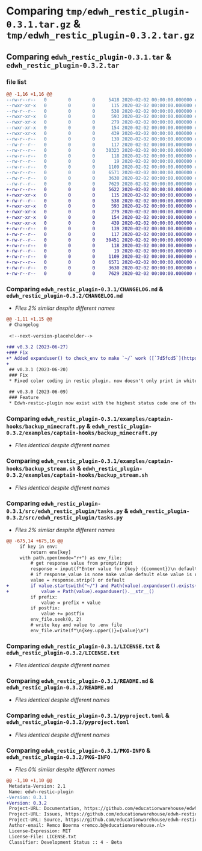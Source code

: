 # Comparing `tmp/edwh_restic_plugin-0.3.1.tar.gz` & `tmp/edwh_restic_plugin-0.3.2.tar.gz`

## Comparing `edwh_restic_plugin-0.3.1.tar` & `edwh_restic_plugin-0.3.2.tar`

### file list

```diff
@@ -1,16 +1,16 @@
--rw-r--r--   0        0        0     5418 2020-02-02 00:00:00.000000 edwh_restic_plugin-0.3.1/CHANGELOG.md
--rwxr-xr-x   0        0        0      115 2020-02-02 00:00:00.000000 edwh_restic_plugin-0.3.1/examples/captain-hooks/backup_files.sh
--rw-r--r--   0        0        0      538 2020-02-02 00:00:00.000000 edwh_restic_plugin-0.3.1/examples/captain-hooks/backup_minecraft.py
--rwxr-xr-x   0        0        0      593 2020-02-02 00:00:00.000000 edwh_restic_plugin-0.3.1/examples/captain-hooks/backup_stream.sh
--rwxr-xr-x   0        0        0      279 2020-02-02 00:00:00.000000 edwh_restic_plugin-0.3.1/examples/captain-hooks/backup_stream_sql.sh
--rwxr-xr-x   0        0        0      154 2020-02-02 00:00:00.000000 edwh_restic_plugin-0.3.1/examples/captain-hooks/restore_files.sh
--rwxr-xr-x   0        0        0      439 2020-02-02 00:00:00.000000 edwh_restic_plugin-0.3.1/examples/captain-hooks/restore_stream.sh
--rw-r--r--   0        0        0      139 2020-02-02 00:00:00.000000 edwh_restic_plugin-0.3.1/src/edwh_restic_plugin/__about__.py
--rw-r--r--   0        0        0      117 2020-02-02 00:00:00.000000 edwh_restic_plugin-0.3.1/src/edwh_restic_plugin/__init__.py
--rw-r--r--   0        0        0    30323 2020-02-02 00:00:00.000000 edwh_restic_plugin-0.3.1/src/edwh_restic_plugin/tasks.py
--rw-r--r--   0        0        0      118 2020-02-02 00:00:00.000000 edwh_restic_plugin-0.3.1/tests/__init__.py
--rw-r--r--   0        0        0       19 2020-02-02 00:00:00.000000 edwh_restic_plugin-0.3.1/.gitignore
--rw-r--r--   0        0        0     1109 2020-02-02 00:00:00.000000 edwh_restic_plugin-0.3.1/LICENSE.txt
--rw-r--r--   0        0        0     6571 2020-02-02 00:00:00.000000 edwh_restic_plugin-0.3.1/README.md
--rw-r--r--   0        0        0     3630 2020-02-02 00:00:00.000000 edwh_restic_plugin-0.3.1/pyproject.toml
--rw-r--r--   0        0        0     7629 2020-02-02 00:00:00.000000 edwh_restic_plugin-0.3.1/PKG-INFO
+-rw-r--r--   0        0        0     5622 2020-02-02 00:00:00.000000 edwh_restic_plugin-0.3.2/CHANGELOG.md
+-rwxr-xr-x   0        0        0      115 2020-02-02 00:00:00.000000 edwh_restic_plugin-0.3.2/examples/captain-hooks/backup_files.sh
+-rw-r--r--   0        0        0      538 2020-02-02 00:00:00.000000 edwh_restic_plugin-0.3.2/examples/captain-hooks/backup_minecraft.py
+-rwxr-xr-x   0        0        0      593 2020-02-02 00:00:00.000000 edwh_restic_plugin-0.3.2/examples/captain-hooks/backup_stream.sh
+-rwxr-xr-x   0        0        0      279 2020-02-02 00:00:00.000000 edwh_restic_plugin-0.3.2/examples/captain-hooks/backup_stream_sql.sh
+-rwxr-xr-x   0        0        0      154 2020-02-02 00:00:00.000000 edwh_restic_plugin-0.3.2/examples/captain-hooks/restore_files.sh
+-rwxr-xr-x   0        0        0      439 2020-02-02 00:00:00.000000 edwh_restic_plugin-0.3.2/examples/captain-hooks/restore_stream.sh
+-rw-r--r--   0        0        0      139 2020-02-02 00:00:00.000000 edwh_restic_plugin-0.3.2/src/edwh_restic_plugin/__about__.py
+-rw-r--r--   0        0        0      117 2020-02-02 00:00:00.000000 edwh_restic_plugin-0.3.2/src/edwh_restic_plugin/__init__.py
+-rw-r--r--   0        0        0    30451 2020-02-02 00:00:00.000000 edwh_restic_plugin-0.3.2/src/edwh_restic_plugin/tasks.py
+-rw-r--r--   0        0        0      118 2020-02-02 00:00:00.000000 edwh_restic_plugin-0.3.2/tests/__init__.py
+-rw-r--r--   0        0        0       19 2020-02-02 00:00:00.000000 edwh_restic_plugin-0.3.2/.gitignore
+-rw-r--r--   0        0        0     1109 2020-02-02 00:00:00.000000 edwh_restic_plugin-0.3.2/LICENSE.txt
+-rw-r--r--   0        0        0     6571 2020-02-02 00:00:00.000000 edwh_restic_plugin-0.3.2/README.md
+-rw-r--r--   0        0        0     3630 2020-02-02 00:00:00.000000 edwh_restic_plugin-0.3.2/pyproject.toml
+-rw-r--r--   0        0        0     7629 2020-02-02 00:00:00.000000 edwh_restic_plugin-0.3.2/PKG-INFO
```

### Comparing `edwh_restic_plugin-0.3.1/CHANGELOG.md` & `edwh_restic_plugin-0.3.2/CHANGELOG.md`

 * *Files 2% similar despite different names*

```diff
@@ -1,11 +1,15 @@
 # Changelog
 
 <!--next-version-placeholder-->
 
+## v0.3.2 (2023-06-27)
+### Fix
+* Added expanduser() to check_env to make `~/` work ([`7d5fcd5`](https://github.com/educationwarehouse/edwh-restic-plugin/commit/7d5fcd5eae40943f0d4e2143e89ea761373fec4a))
+
 ## v0.3.1 (2023-06-20)
 ### Fix
 * Fixed color coding in restic plugin. now doesn't only print in white but in set color of the cmd ([`80ad277`](https://github.com/educationwarehouse/edwh-restic-plugin/commit/80ad27717a89c9843b62d002e214493ad428c39c))
 
 ## v0.3.0 (2023-06-09)
 ### Feature
 * Edwh-restic-plugin now exist with the highest status code one of the given shell scripts gave it ([`281f600`](https://github.com/educationwarehouse/edwh-restic-plugin/commit/281f600082cba3853b1bc35efda93ea50ea8f3b5))
```

### Comparing `edwh_restic_plugin-0.3.1/examples/captain-hooks/backup_minecraft.py` & `edwh_restic_plugin-0.3.2/examples/captain-hooks/backup_minecraft.py`

 * *Files identical despite different names*

### Comparing `edwh_restic_plugin-0.3.1/examples/captain-hooks/backup_stream.sh` & `edwh_restic_plugin-0.3.2/examples/captain-hooks/backup_stream.sh`

 * *Files identical despite different names*

### Comparing `edwh_restic_plugin-0.3.1/src/edwh_restic_plugin/tasks.py` & `edwh_restic_plugin-0.3.2/src/edwh_restic_plugin/tasks.py`

 * *Files 2% similar despite different names*

```diff
@@ -675,14 +675,16 @@
     if key in env:
         return env[key]
     with path.open(mode="r+") as env_file:
         # get response value from prompt/input
         response = input(f"Enter value for {key} ({comment})\n default=`{default}`: ")
         # if response_value is none make value default else value is response_value
         value = response.strip() or default
+        if value.startswith("~/") and Path(value).expanduser().exists():
+            value = Path(value).expanduser().__str__()
         if prefix:
             value = prefix + value
         if postfix:
             value += postfix
         env_file.seek(0, 2)
         # write key and value to .env file
         env_file.write(f"\n{key.upper()}={value}\n")
```

### Comparing `edwh_restic_plugin-0.3.1/LICENSE.txt` & `edwh_restic_plugin-0.3.2/LICENSE.txt`

 * *Files identical despite different names*

### Comparing `edwh_restic_plugin-0.3.1/README.md` & `edwh_restic_plugin-0.3.2/README.md`

 * *Files identical despite different names*

### Comparing `edwh_restic_plugin-0.3.1/pyproject.toml` & `edwh_restic_plugin-0.3.2/pyproject.toml`

 * *Files identical despite different names*

### Comparing `edwh_restic_plugin-0.3.1/PKG-INFO` & `edwh_restic_plugin-0.3.2/PKG-INFO`

 * *Files 0% similar despite different names*

```diff
@@ -1,10 +1,10 @@
 Metadata-Version: 2.1
 Name: edwh-restic-plugin
-Version: 0.3.1
+Version: 0.3.2
 Project-URL: Documentation, https://github.com/educationwarehouse/edwh-restic-plugin#readme
 Project-URL: Issues, https://github.com/educationwarehouse/edwh-restic-plugin/issues
 Project-URL: Source, https://github.com/educationwarehouse/edwh-restic-plugin
 Author-email: Remco Boerma <remco.b@educationwarehouse.nl>
 License-Expression: MIT
 License-File: LICENSE.txt
 Classifier: Development Status :: 4 - Beta
```

